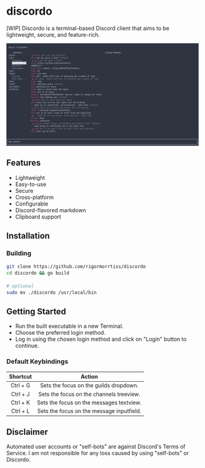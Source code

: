 # discordo

[WIP] Discordo is a terminal-based Discord client that aims to be lightweight, secure, and feature-rich.

![Preview](assets/preview.png)

## Features

- Lightweight
- Easy-to-use
- Secure
- Cross-platform
- Configurable
- Discord-flavored markdown
- Clipboard support

## Installation

### Building

```bash
git clone https://github.com/rigormorrtiss/discordo
cd discordo && go build

# optional
sudo mv ./discordo /usr/local/bin
```

## Getting Started

- Run the built executable in a new Terminal.
- Choose the preferred login method.
- Log in using the chosen login method and click on "Login" button to continue.

### Default Keybindings

| **Shortcut** | **Action**                                |
|:------------:|:-----------------------------------------:|
| Ctrl + G     | Sets the focus on the guilds dropdown.    |
| Ctrl + J     | Sets the focus on the channels treeview.  |
| Ctrl + K     | Sets the focus on the messages textview.  |
| Ctrl + L     | Sets the focus on the message inputfield. |

## Disclaimer

Automated user accounts or "self-bots" are against Discord's Terms of Service. I am not responsible for any loss caused by using "self-bots" or Discordo.
